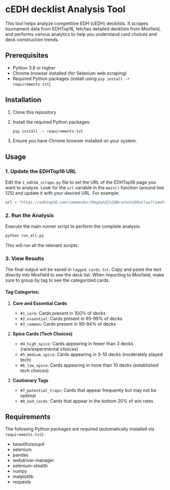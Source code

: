 # cEDH decklist Analysis Tool

This tool helps analyze competitive EDH (cEDH) decklists. It scrapes tournament data from EDHTop16, fetches detailed decklists from Moxfield, and performs various analytics to help you understand card choices and deck construction trends.

## Prerequisites

- Python 3.8 or higher
- Chrome browser installed (for Selenium web scraping)
- Required Python packages (install using `pip install -r requirements.txt`)

## Installation

1. Clone this repository

2. Install the required Python packages:
   ```bash
   pip install -r requirements.txt
   ```

3. Ensure you have Chrome browser installed on your system.

## Usage

### 1. Update the EDHTop16 URL

Edit the `1_edh16_scrape.py` file to set the URL of the EDHTop16 page you want to analyze. Look for the `url` variable in the `main()` function (around line 125) and update it with your desired URL. For example:

```python
url = "https://edhtop16.com/commander/Magda%2C%20Brazen%20Outlaw?timePeriod=THREE_MONTHS"
```

### 2. Run the Analysis

Execute the main runner script to perform the complete analysis:

```bash
python run_all.py
```

This will run all the relevant scripts.

### 3. View Results

The final output will be saved in `tagged_cards.txt`. Copy and paste the text directly into Moxfield to see the deck list. When importing to Moxfield, make sure to group by tag to see the categorized cards.

#### Tag Categories:

1. **Core and Essential Cards**
   - `#1_core`: Cards present in 100% of decks
   - `#2_essential`: Cards present in 95-99% of decks
   - `#3_common`: Cards present in 90-94% of decks

2. **Spice Cards (Tech Choices)**
   - `#4_high_spice`: Cards appearing in fewer than 3 decks (rare/experimental choices)
   - `#5_medium_spice`: Cards appearing in 3-10 decks (moderately played tech)
   - `#6_low_spice`: Cards appearing in more than 10 decks (established tech choices)

3. **Cautionary Tags**
   - `#7_potential_traps`: Cards that appear frequently but may not be optimal
   - `#8_bad_cards`: Cards that appear in the bottom 20% of win rates

## Requirements

The following Python packages are required (automatically installed via `requirements.txt`):

- beautifulsoup4
- selenium
- pandas
- webdriver-manager
- selenium-stealth
- numpy
- matplotlib
- requests
